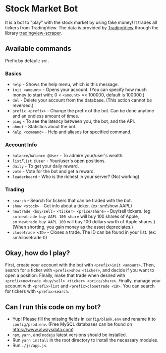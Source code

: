 # Stock Market Bot

It is a bot to "play" with the stock market by using fake money! It trades all tickers from TradingView.
The data is provided by [TradingView](https://www.tradingview.com) through the library [tradingview-scraper](https://github.com/imxeno/tradingview-scraper).

## Available commands

Prefix by default: `sm!`.

### Basics

- `help` - Shows the help menu, which is this message.
- `init <amount>` - Opens your account.
(You can specify how much money to start with; 0 < `<amount>` =< 100000, default is 100000.)
- `del` - Delete your account from the database. (This action cannot be reversed.)
- `prefix <prefix>` - Change the prefix of the bot. Can be done anytime and an endless amount of times.
- `ping` - To see the latency between you, the bot, and the API.
- `about` - Statistics about the bot.
- `help <command>` - Help and aliases for specified command.

### Account Info

- `balance`/`balance @User` - To admire your/user's wealth.
- `list`/`list @User` - Your/user's open positions.
- `daily` - To get your daily reward.
- `vote` - Vote for the bot and get a reward.
- `leaderboard` - Who is the richest in your server? (Not working)

### Trading

- `search` - Search for tickers that can be traded with the bot.
- `show <stock>` - Get info about a ticker. (ex: sm!show AAPL)
- `newtrade <buy/sell> <ticker> <price/share>` - Buy/sell tickers.
(eg: `sm!newtrade buy AAPL 100 share` will buy 100 shares of Apple, `sm!newtrade buy AAPL 100` will buy 100 dollars worth of Apple shares.)
(When shorting, you gain money as the asset depreciates.)
- `closetrade <ID>` - Closes a trade. The ID can be found in your list. (ex: sm!closetrade 0)

## Okay, how do I play?

First, create your account with the bot with `<prefix>init <amount>`. Then, search for a ticker with `<prefix>show <ticker>`, and decide if you want to open a position. Finally, make that trade when desired with `<prefix>newtrade <buy/sell> <ticker> <price/share>`. Finally, manage your account with `<prefix>list` and `<prefix>closetrade <ID>`. You can search for tickers with `<prefix>search`.

## Can I run this code on my bot?

- Yup! Please fill the missing fields in `config/blank.env` and rename it to `config/prod.env`. (Free MySQL databases can be found on <https://www.alwaysdata.com>)
- `npm`, `yarn`, and `nodejs` latest versions should be installed.
- Run `yarn install` in the root directory to install the necessary modules.
- Run `./js/app.js`.
